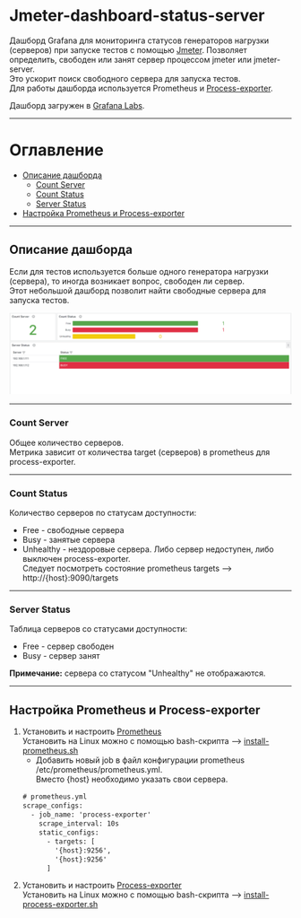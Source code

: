 # Jmeter-dashboard-status-server
Дашборд Grafana для мониторинга статусов генераторов нагрузки (серверов) 
при запуске тестов с помощью [Jmeter](https://jmeter.apache.org/). 
Позволяет определить, свободен или занят сервер процессом jmeter или jmeter-server.  
Это ускорит поиск свободного сервера для запуска тестов.  
Для работы дашборда используется Prometheus и [Process-exporter](https://github.com/ncabatoff/process-exporter).

Дашборд загружен в [Grafana Labs](https://grafana.com/grafana/dashboards/21999-jmeter-dashboard-status-server/).

---
# Оглавление
* [Описание дашборда](#dashboardDescription)
  * [Count Server](#countServer)
  * [Count Status](#countStatus)
  * [Server Status](#serverStatus)
* [Настройка Prometheus и Process-exporter](#settings)

---
## Описание дашборда <a id="dashboardDescription"></a>
Если для тестов используется больше одного генератора нагрузки (сервера), 
то иногда возникает вопрос, свободен ли сервер.  
Этот небольшой дашборд позволит найти свободные сервера для запуска тестов.

![Jmeter Status Server - картинка](https://raw.githubusercontent.com/promokk/jmeter-dashboard-status-server/main/data/Jmeter_Status_Server.png)

---
### Count Server <a id="countServer"></a>
Общее количество серверов.  
Метрика зависит от количества target (серверов) в prometheus для process-exporter.

---
### Count Status <a id="countStatus"></a>
Количество серверов по статусам доступности:  
* Free - свободные сервера
* Busy - занятые сервера
* Unhealthy - нездоровые сервера. Либо сервер недоступен, либо выключен process-exporter.  
  Следует посмотреть состояние prometheus targets --> http://{host}:9090/targets

---
### Server Status <a id="serverStatus"></a>
Таблица серверов со статусами доступности:
* Free - сервер свободен
* Busy - сервер занят

**Примечание:** сервера со статусом "Unhealthy" не отображаются.

---
## Настройка Prometheus и Process-exporter <a id="settings"></a>
1. Установить и настроить [Prometheus](https://prometheus.io/docs/prometheus/latest/getting_started/)  
   Установить на Linux можно с помощью bash-скрипта --> 
   [install-prometheus.sh](https://github.com/promokk/bash-scripts/blob/main/install-scripts/install-prometheus.sh)
    * Добавить новый job в файл конфигурации prometheus /etc/prometheus/prometheus.yml.  
      Вместо {host} необходимо указать свои сервера.
    ~~~shell
   # prometheus.yml
    scrape_configs:
      - job_name: 'process-exporter'
        scrape_interval: 10s
        static_configs:
          - targets: [
            '{host}:9256',
            '{host}:9256'
          ]
     ~~~
2. Установить и настроить [Process-exporter](https://github.com/ncabatoff/process-exporter?tab=readme-ov-file)  
   Установить на Linux можно с помощью bash-скрипта --> 
   [install-process-exporter.sh](https://github.com/promokk/bash-scripts/blob/main/install-scripts/install-process-exporter.sh)
